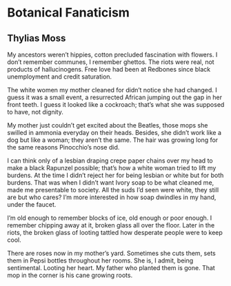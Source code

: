 # Botanical Fanaticism
## Thylias Moss
My ancestors weren’t hippies, cotton
precluded fascination with flowers.
I don’t remember communes, I remember
ghettos. The riots were real, not
products of hallucinogens. Free love had
been at Redbones since black unemployment
and credit saturation.

The white women my mother cleaned
for didn’t notice she had changed. I guess
it was a small event, a resurrected African
jumping out the gap in her front teeth. I
guess it looked like a cockroach; that’s
what she was supposed to have, not dignity.

My mother just couldn’t get excited
about the Beatles, those mops she swilled
in ammonia everyday on their heads. Besides,
she didn’t work like a dog but like a woman;
they aren’t the same. The hair was growing long
for the same reasons Pinocchio’s nose did.

I can think only of a lesbian draping
crepe paper chains over my head to make a
black Rapunzel possible; that’s how a white
woman tried to lift my burdens. At the time
I didn’t reject her for being lesbian or
white but for both burdens. That was when
I didn’t want Ivory soap to be what
cleaned me, made me presentable to society.
All the suds I’d seen were white, they still
are but who cares? I’m more interested in
how soap dwindles in my hand, under the faucet.

I’m old enough to remember blocks
of ice, old enough or poor enough.
I remember chipping away at it, broken
glass all over the floor. Later in the
riots, the broken glass of looting tattled
how desperate people were to keep cool.

There are roses now in my mother’s yard.
Sometimes she cuts them, sets them in Pepsi
bottles throughout her rooms. She is,
I admit, being sentimental. Looting her
heart. My father who planted them is gone.
That mop in the corner
is his cane growing roots.